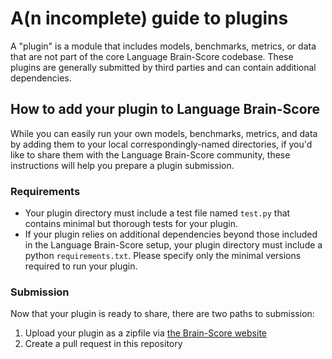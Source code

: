 # A(n incomplete) guide to plugins

A "plugin" is a module that includes models, benchmarks, metrics, or data that are not part of the core Language Brain-Score codebase. These plugins are generally submitted by third parties and can contain additional dependencies.

## How to add your plugin to Language Brain-Score
While you can easily run your own models, benchmarks, metrics, and data by adding them to your local correspondingly-named directories, if you'd like to share them with the Language Brain-Score community, these instructions will help you prepare a plugin submission.

### Requirements
* Your plugin directory must include a test file named `test.py` that contains minimal but thorough tests for your plugin.
* If your plugin relies on additional dependencies beyond those included in the Language Brain-Score setup, your plugin directory must include a python `requirements.txt`. Please specify only the minimal versions required to run your plugin. 

### Submission
Now that your plugin is ready to share, there are two paths to submission:
1. Upload your plugin as a zipfile via [the Brain-Score website](brain-score.org)
2. Create a pull request in this repository
